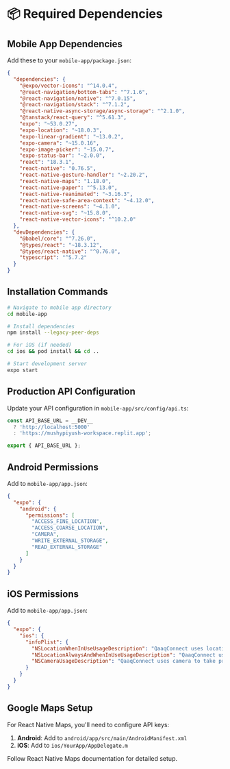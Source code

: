 # 📦 Required Dependencies

## Mobile App Dependencies

Add these to your `mobile-app/package.json`:

```json
{
  "dependencies": {
    "@expo/vector-icons": "^14.0.4",
    "@react-navigation/bottom-tabs": "^7.1.6", 
    "@react-navigation/native": "^7.0.15",
    "@react-navigation/stack": "^7.1.2",
    "@react-native-async-storage/async-storage": "^2.1.0",
    "@tanstack/react-query": "^5.61.3",
    "expo": "~53.0.27",
    "expo-location": "~18.0.3",
    "expo-linear-gradient": "~13.0.2",
    "expo-camera": "~15.0.16",
    "expo-image-picker": "~15.0.7",
    "expo-status-bar": "~2.0.0",
    "react": "18.3.1",
    "react-native": "0.76.5",
    "react-native-gesture-handler": "~2.20.2",
    "react-native-maps": "1.18.0",
    "react-native-paper": "^5.13.0",
    "react-native-reanimated": "~3.16.3",
    "react-native-safe-area-context": "~4.12.0",
    "react-native-screens": "~4.1.0",
    "react-native-svg": "~15.8.0",
    "react-native-vector-icons": "^10.2.0"
  },
  "devDependencies": {
    "@babel/core": "^7.26.0",
    "@types/react": "~18.3.12",
    "@types/react-native": "^0.76.0",
    "typescript": "^5.7.2"
  }
}
```

## Installation Commands

```bash
# Navigate to mobile app directory
cd mobile-app

# Install dependencies
npm install --legacy-peer-deps

# For iOS (if needed)
cd ios && pod install && cd ..

# Start development server
expo start
```

## Production API Configuration

Update your API configuration in `mobile-app/src/config/api.ts`:

```typescript
const API_BASE_URL = __DEV__ 
  ? 'http://localhost:5000' 
  : 'https://mushypiyush-workspace.replit.app';

export { API_BASE_URL };
```

## Android Permissions

Add to `mobile-app/app.json`:

```json
{
  "expo": {
    "android": {
      "permissions": [
        "ACCESS_FINE_LOCATION",
        "ACCESS_COARSE_LOCATION", 
        "CAMERA",
        "WRITE_EXTERNAL_STORAGE",
        "READ_EXTERNAL_STORAGE"
      ]
    }
  }
}
```

## iOS Permissions

Add to `mobile-app/app.json`:

```json
{
  "expo": {
    "ios": {
      "infoPlist": {
        "NSLocationWhenInUseUsageDescription": "QaaqConnect uses location to help you find nearby sailors and maritime professionals.",
        "NSLocationAlwaysAndWhenInUseUsageDescription": "QaaqConnect uses location to help you find nearby sailors and maritime professionals.",
        "NSCameraUsageDescription": "QaaqConnect uses camera to take profile pictures and scan QR codes."
      }
    }
  }
}
```

## Google Maps Setup

For React Native Maps, you'll need to configure API keys:

1. **Android**: Add to `android/app/src/main/AndroidManifest.xml`
2. **iOS**: Add to `ios/YourApp/AppDelegate.m`

Follow React Native Maps documentation for detailed setup.
